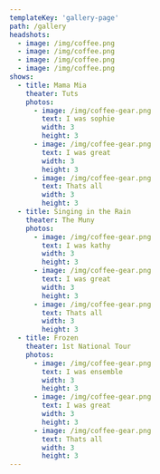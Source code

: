 ```yaml
---
templateKey: 'gallery-page'
path: /gallery
headshots: 
  - image: /img/coffee.png
  - image: /img/coffee.png
  - image: /img/coffee.png
  - image: /img/coffee.png
shows:
  - title: Mama Mia
    theater: Tuts
    photos: 
      - image: /img/coffee-gear.png
        text: I was sophie
        width: 3
        height: 3
      - image: /img/coffee-gear.png
        text: I was great
        width: 3
        height: 3
      - image: /img/coffee-gear.png
        text: Thats all
        width: 3
        height: 3
  - title: Singing in the Rain
    theater: The Muny
    photos: 
      - image: /img/coffee-gear.png
        text: I was kathy
        width: 3
        height: 3
      - image: /img/coffee-gear.png
        text: I was great
        width: 3
        height: 3
      - image: /img/coffee-gear.png
        text: Thats all
        width: 3
        height: 3
  - title: Frozen
    theater: 1st National Tour
    photos: 
      - image: /img/coffee-gear.png
        text: I was ensemble
        width: 3
        height: 3
      - image: /img/coffee-gear.png
        text: I was great
        width: 3
        height: 3
      - image: /img/coffee-gear.png
        text: Thats all
        width: 3
        height: 3
---
```

